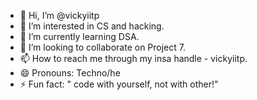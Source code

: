 - 👋 Hi, I’m @vickyiitp
- 👀 I’m interested in CS and hacking. 
- 🌱 I’m currently learning DSA.
- 💞️ I’m looking to collaborate on Project 7.
- 📫 How to reach me through my insa handle - vickyiitp.
- 😄 Pronouns: Techno/he
- ⚡ Fun fact: " code with yourself, not with other!"

<!---
vickyiitp/vickyiitp is a ✨ special ✨ repository because its `README.md` (this file) appears on your GitHub profile.
You can click the Preview link to take a look at your changes.
--->
